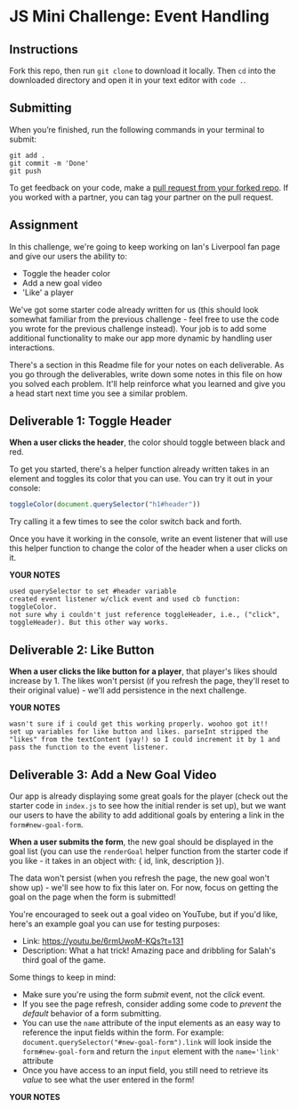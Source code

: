 # JS Mini Challenge: Event Handling

## Instructions

Fork this repo, then run `git clone` to download it locally. Then `cd` into the downloaded directory and open it in your text editor with `code .`.

## Submitting

When you’re finished, run the following commands in your terminal to submit:

```
git add .
git commit -m 'Done'
git push
```

To get feedback on your code, make a [pull request from your forked repo](https://docs.github.com/en/github/collaborating-with-issues-and-pull-requests/creating-a-pull-request-from-a-fork). If you worked with a partner, you can tag your partner on the pull request.

## Assignment

In this challenge, we're going to keep working on Ian's Liverpool fan page and give our users the ability to:

- Toggle the header color
- Add a new goal video
- 'Like' a player 

We've got some starter code already written for us (this should look somewhat familiar from the previous challenge - feel free to use the code you wrote for the previous challenge instead). Your job is to add some additional functionality to make our app more dynamic by handling user interactions.

There's a section in this Readme file for your notes on each deliverable. As you go through the deliverables, write down some notes in this file on how you solved each problem. It'll help reinforce what you learned and give you a head start next time you see a similar problem.

## Deliverable 1: Toggle Header

**When a user clicks the header**, the color should toggle between black and red. 

To get you started, there's a helper function already written takes in an element and toggles its color that you can use. You can try it out in your console:

```js
toggleColor(document.querySelector("h1#header"))
```

Try calling it a few times to see the color switch back and forth. 

Once you have it working in the console, write an event listener that will use this helper function to change the color of the header when a user clicks on it.

**YOUR NOTES**
```
used querySelector to set #header variable
created event listener w/click event and used cb function: toggleColor.
not sure why i couldn't just reference toggleHeader, i.e., ("click", toggleHeader). But this other way works.

```

## Deliverable 2: Like Button

**When a user clicks the like button for a player**, that player's likes should increase by 1. The likes won't persist (if you refresh the page, they'll reset to their original value) - we'll add persistence in the next challenge.

**YOUR NOTES**
```
wasn't sure if i could get this working properly. woohoo got it!!
set up variables for like button and likes. parseInt stripped the "likes" from the textContent (yay!) so I could increment it by 1 and pass the function to the event listener.
```

## Deliverable 3: Add a New Goal Video

Our app is already displaying some great goals for the player (check out the starter code in `index.js` to see how the initial render is set up), but we want our users to have the ability to add additional goals by entering a link in the `form#new-goal-form`.

**When a user submits the form**, the new goal should be displayed in the goal list (you can use the `renderGoal` helper function from the starter code if you like - it takes in an object with: { id, link, description }).

The data won't persist (when you refresh the page, the new goal won't show up) - we'll see how to fix this later on. For now, focus on getting the goal on the page when the form is submitted!

You're encouraged to seek out a goal video on YouTube, but if you'd like, here's an example goal you can use for testing purposes:

- Link: https://youtu.be/6rmUwoM-KQs?t=131
- Description: What a hat trick! Amazing pace and dribbling for Salah's third goal of the game.

Some things to keep in mind:

- Make sure you're using the form *submit* event, not the *click* event.
- If you see the page refresh, consider adding some code to *prevent* the *default* behavior of a form submitting.
- You can use the `name` attribute of the input elements as an easy way to reference the input fields within the form. For example: `document.querySelector("#new-goal-form").link` will look inside the `form#new-goal-form` and return the `input` element with the `name='link'` attribute
- Once you have access to an input field, you still need to retrieve its *value* to see what the user entered in the form!

**YOUR NOTES**
```

```

